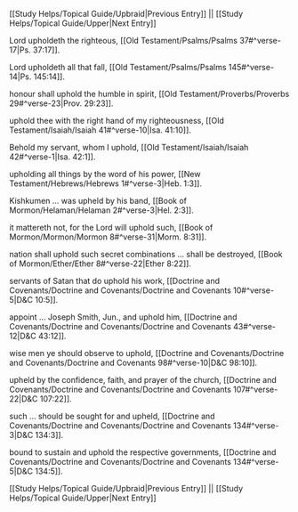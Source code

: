 [[Study Helps/Topical Guide/Upbraid|Previous Entry]]  ||  [[Study Helps/Topical Guide/Upper|Next Entry]]

 Lord upholdeth the righteous, [[Old Testament/Psalms/Psalms 37#^verse-17|Ps. 37:17]].

 Lord upholdeth all that fall, [[Old Testament/Psalms/Psalms 145#^verse-14|Ps. 145:14]].

 honour shall uphold the humble in spirit, [[Old Testament/Proverbs/Proverbs 29#^verse-23|Prov. 29:23]].

 uphold thee with the right hand of my righteousness, [[Old Testament/Isaiah/Isaiah 41#^verse-10|Isa. 41:10]].

 Behold my servant, whom I uphold, [[Old Testament/Isaiah/Isaiah 42#^verse-1|Isa. 42:1]].

 upholding all things by the word of his power, [[New Testament/Hebrews/Hebrews 1#^verse-3|Heb. 1:3]].

 Kishkumen ... was upheld by his band, [[Book of Mormon/Helaman/Helaman 2#^verse-3|Hel. 2:3]].

 it mattereth not, for the Lord will uphold such, [[Book of Mormon/Mormon/Mormon 8#^verse-31|Morm. 8:31]].

 nation shall uphold such secret combinations ... shall be destroyed, [[Book of Mormon/Ether/Ether 8#^verse-22|Ether 8:22]].

 servants of Satan that do uphold his work, [[Doctrine and Covenants/Doctrine and Covenants/Doctrine and Covenants 10#^verse-5|D&C 10:5]].

 appoint ... Joseph Smith, Jun., and uphold him, [[Doctrine and Covenants/Doctrine and Covenants/Doctrine and Covenants 43#^verse-12|D&C 43:12]].

 wise men ye should observe to uphold, [[Doctrine and Covenants/Doctrine and Covenants/Doctrine and Covenants 98#^verse-10|D&C 98:10]].

 upheld by the confidence, faith, and prayer of the church, [[Doctrine and Covenants/Doctrine and Covenants/Doctrine and Covenants 107#^verse-22|D&C 107:22]].

 such ... should be sought for and upheld, [[Doctrine and Covenants/Doctrine and Covenants/Doctrine and Covenants 134#^verse-3|D&C 134:3]].

 bound to sustain and uphold the respective governments, [[Doctrine and Covenants/Doctrine and Covenants/Doctrine and Covenants 134#^verse-5|D&C 134:5]].

[[Study Helps/Topical Guide/Upbraid|Previous Entry]]  ||  [[Study Helps/Topical Guide/Upper|Next Entry]]